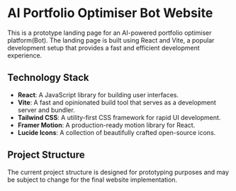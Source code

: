 # AI Portfolio Optimiser Bot Website

This is a prototype landing page for an AI-powered portfolio optimiser platform(Bot). The landing page is built using React and Vite, a popular development setup that provides a fast and efficient development experience.

## Technology Stack

- **React**: A JavaScript library for building user interfaces.
- **Vite**: A fast and opinionated build tool that serves as a development server and bundler.
- **Tailwind CSS**: A utility-first CSS framework for rapid UI development.
- **Framer Motion**: A production-ready motion library for React.
- **Lucide Icons**: A collection of beautifully crafted open-source icons.

## Project Structure

The current project structure is designed for prototyping purposes and may be subject to change for the final website implementation.
